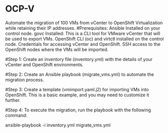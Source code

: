 # OCP-V

Automate the migration of 100 VMs from vCenter to OpenShift Virtualization while retaining their IP addresses.
#Prerequisites:
Ansible Installed on your control node.
govc Installed: This is a CLI tool for VMware vCenter that will be used to export VMs.
OpenShift CLI (oc) and virtctl installed on the control node.
Credentials for accessing vCenter and OpenShift.
SSH access to the OpenShift nodes where the VMs will be imported.

#Step 1:
Create an inventory file (inventory.yml) with the details of your vCenter and OpenShift environments.

#Step 2:
Create an Ansible playbook (migrate_vms.yml) to automate the migration process.

#Step 3:
Create a template (vmimport.yaml.j2) for importing VMs into OpenShift. This is a basic example, and you may need to customize it further.

#Step 4:
To execute the migration, run the playbook with the following command:

ansible-playbook -i inventory.yml migrate_vms.yml
